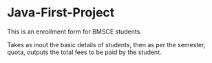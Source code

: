 # Java-First-Project
This is an enrollment form for BMSCE students.

Takes as inout the basic details of students, then as per the semester, quota, outputs the total fees to be paid by the student.

